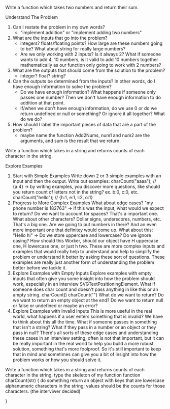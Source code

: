 Write a function which takes two numbers and return their sum.

Understand The Problem 
1. Can I restate the problem in my own words? 
    - "implement addition" or "implement adding two numbers"
2. What are the inputs that go into the problem? 
    - integers? floats/floating points? How large are these numbers going to be? What about string for really large numbers? 
    - Are we only working with 2 inputs? Is it always 2? What if someone wants to add 4, 10 numbers, is it valid to add 10 numbers together mathematically as our function only going to work with 2 numbers?
3. What are the outputs that should come from the solution to the problem? 
     - integer? float? string? 
4. Can the outputs be determined from the inputs? In other words, do I have enough information to solve the problem?
    - Do we have enough information? What happens if someone only passes one number? Then we don't have enough information to do addition at that point. 
    - If/when we don't have enough information, do we use 0 or do we return undefined or null or something? Or ignore it all together? What do we do? 
5. How should I label the important pieces of data that are a part of the problem?
    - maybe name the function Add2Nums, num1 and num2 are the arguments, and sum is the result that we return. 

Write a function which takes in a string and returns counts of each character in the string. 

Explore Examples
1. Start with Simple Examples 
Write down 2 or 3 simple examples with an input and then the output.
    Write out examples: 
    charCount("aaaa"); // {a:4} -> by writing examples, you discover more questions, like should you return count of letters not in the string? ex. b:0, c:0, etc.
    charCount("hello"); // {h:1, e:1, l:2, o:1}
2. Progress to More Complex Examples
     What about edge cases? 
    "my phone number is 182763" 
    -> if this was the input, what would we expect to return? Do we want to account for spaces? That's a important one. 
    What about other characters? Dollar signs, underscores, numbers, etc. That's a big one. Are we going to put numbers in there? 
    And an even more important one that definitey would come up. What about this: 
    "Hello hi" -> Do we store uppercase and lowercase? Do we ignore casing? How should this Worker, should our object have H uppercase one, H lowercase one, or just h two.
    These are more complex inputs and examples that would really help to understand and help to simplify the problem or understand it better by asking these sort of questions.
    These examples are really just another form of understanding the problem better before we tackle it.  
3. Explore Examples with Empty Inputs 
Explore examples with empty inputs that often give you some insight into how the problem should work, especially in an interview SVGTextPositioningElement. 
    What if someone does char count and doesn't pass anything in like this or an ampty string. 
    charCount()
    charCount("")
    What do we want to return? Do we want to return an empty object at the end? Do we want to return null or false or undefined or maybe an error? 
4. Explore Examples with Invalid Inputs 
This is more useful in the real world, what happens if a user enters something that is invalid? We have to think about this all the time. 
    What if someone passes in something that isn't a string? What if they pass in a number or an object or they pass in null? 
    There's all sorts of these edge cases and understanding these cases in an interview setting, often is not that important, but it can be really important in the real world to help you build a more robust solution, something that's more foolproof. So it's still important to keep that in mind and sometimes can give you a bit of insight into how the problem works or how you should solve it. 


Write a function which takes in a string and returns counts of each character in the string. 
type the skeleton of my function 
function charCount(str) {
    do something 
    return an object with keys that are lowercase alphanumeric characters in the string; values should be the counts for those characters. (the interviwer decided)

}
